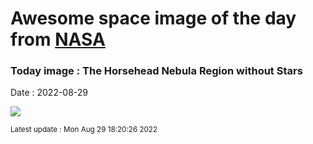 
# Awesome space image of the day from [NASA](https://api.nasa.gov/)

### Today image : The Horsehead Nebula Region without Stars

Date : 2022-08-29


![](https://apod.nasa.gov/apod/image/2208/Horsehead_Chatzifrantzis_1080.jpg)

<small>Latest update : Mon Aug 29 18:20:26 2022</small>


